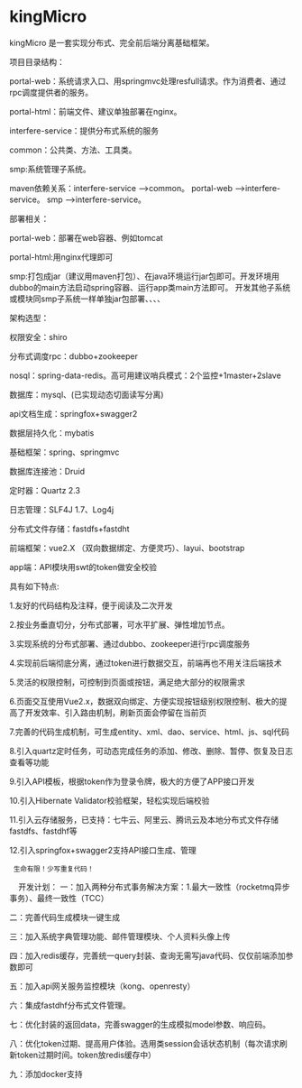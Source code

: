 # kingMicro
kingMicro 是一套实现分布式、完全前后端分离基础框架。

项目目录结构：

portal-web：系统请求入口、用springmvc处理resfull请求。作为消费者、通过rpc调度提供者的服务。

portal-html：前端文件、建议单独部署在nginx。

interfere-service：提供分布式系统的服务

common：公共类、方法、工具类。

smp:系统管理子系统。

maven依赖关系：interfere-service —>common。
portal-web —>interfere-service。
smp —>interfere-service。

部署相关：

portal-web：部署在web容器、例如tomcat

portal-html:用nginx代理即可

smp:打包成jar（建议用maven打包）、在java环境运行jar包即可。开发环境用dubbo的main方法启动spring容器、运行app类main方法即可。
开发其他子系统或模块同smp子系统一样单独jar包部署、、、、

架构选型：

权限安全：shiro

分布式调度rpc：dubbo+zookeeper

nosql：spring-data-redis。高可用建议哨兵模式：2个监控+1master+2slave

数据库：mysql、(已实现动态切面读写分离)

api文档生成：springfox+swagger2

数据层持久化：mybatis

基础框架：spring、springmvc

数据库连接池：Druid 

定时器：Quartz 2.3

日志管理：SLF4J 1.7、Log4j

分布式文件存储：fastdfs+fastdht

前端框架：vue2.X （双向数据绑定、方便灵巧）、layui、bootstrap

app端：API模块用swt的token做安全校验

具有如下特点:

1.友好的代码结构及注释，便于阅读及二次开发

2.按业务垂直切分，分布式部署，可水平扩展、弹性增加节点。

3.实现系统的分布式部署、通过dubbo、zookeeper进行rpc调度服务

4.实现前后端彻底分离，通过token进行数据交互，前端再也不用关注后端技术

5.灵活的权限控制，可控制到页面或按钮，满足绝大部分的权限需求

6.页面交互使用Vue2.x，数据双向绑定、方便实现按钮级别权限控制、极大的提高了开发效率、引入路由机制，刷新页面会停留在当前页

7.完善的代码生成机制，可生成entity、xml、dao、service、html、js、sql代码

8.引入quartz定时任务，可动态完成任务的添加、修改、删除、暂停、恢复及日志查看等功能

9.引入API模板，根据token作为登录令牌，极大的方便了APP接口开发

10.引入Hibernate Validator校验框架，轻松实现后端校验

11.引入云存储服务，已支持：七牛云、阿里云、腾讯云及本地分布式文件存储fastdfs、fastdhf等

12.引入springfox+swagger2支持API接口生成、管理
  
     生命有限！少写重复代码！
     
开发计划：
一：加入两种分布式事务解决方案：1.最大一致性（rocketmq异步事务）、最终一致性（TCC）

二：完善代码生成模块一键生成

三：加入系统字典管理功能、邮件管理模块、个人资料头像上传

四：加入redis缓存，完善统一query封装、查询无需写java代码、仅仅前端添加参数即可

五：加入api网关服务监控模块（kong、openresty）

六：集成fastdhf分布式文件管理。

七：优化封装的返回data，完善swagger的生成模拟model参数、响应码。

八：优化token过期、提高用户体验。选用类session会话状态机制（每次请求刷新token过期时间。token放redis缓存中）

九：添加docker支持
